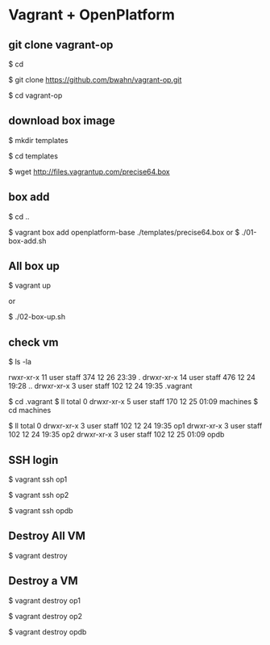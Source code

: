 # Vagrant + OpenPlatform 

## git clone vagrant-op

$ cd 

$ git clone https://github.com/bwahn/vagrant-op.git

$ cd vagrant-op

## download box image

$ mkdir templates

$ cd templates

$ wget http://files.vagrantup.com/precise64.box

## box add

$ cd ..

$ vagrant box add openplatform-base ./templates/precise64.box
or 
$ ./01-box-add.sh

## All box up

$ vagrant up

or 

$ ./02-box-up.sh

## check vm

$ ls -la

rwxr-xr-x  11 user  staff   374 12 26 23:39 .
drwxr-xr-x  14 user  staff   476 12 24 19:28 ..
drwxr-xr-x   3 user  staff   102 12 24 19:35 .vagrant

$ cd .vagrant
$ ll
total 0
drwxr-xr-x  5 user  staff  170 12 25 01:09 machines
$
cd machines

$ ll
total 0
drwxr-xr-x  3 user  staff  102 12 24 19:35 op1
drwxr-xr-x  3 user  staff  102 12 24 19:35 op2
drwxr-xr-x  3 user  staff  102 12 25 01:09 opdb

## SSH login

$ vagrant ssh op1

$ vagrant ssh op2

$ vagrant ssh opdb


## Destroy All VM

$ vagrant destroy

## Destroy a VM

$ vagrant destroy op1

$ vagrant destroy op2

$ vagrant destroy opdb


